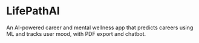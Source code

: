 # LifePathAI
An AI-powered career and mental wellness app that predicts careers using ML and tracks user mood, with PDF export and chatbot.
